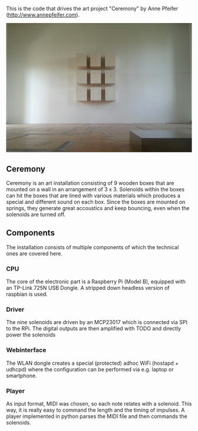 This is the code that drives the art project "Ceremony" by Anne Pfeifer (http://www.annepfeifer.com).

![Ceremony](ceremony.jpg?raw=true "Ceremony")

## Ceremony
Ceremony is an art installation consisting of 9 wooden boxes that are mounted on a wall in an arrangement of 3 x 3. Solenoids within the boxes can hit the boxes that are lined with various materials which produces a special and different sound on each box. Since the boxes are mounted on springs, they generate great accoustics and keep bouncing, even when the solenoids are turned off.

## Components
The installation consists of multiple components of which the technical ones are covered here.

### CPU
The core of the electronic part is a Raspberry Pi (Model B), equipped with an TP-Link 725N USB Dongle. A stripped down headless version of raspbian is used.

### Driver
The nine solenoids are driven by an MCP23017 which is connected via SPI to the RPi. The digital outputs are then amplified with TODO and directly power the solenoids

### Webinterface
The WLAN dongle creates a special (protected) adhoc WiFi (hostapd + udhcpd) where the configuration can be performed via e.g. laptop or smartphone.

### Player
As input format, MIDI was chosen, so each note relates with a solenoid. This way, it is really easy to command the length and the timing of impulses. A player implemented in python parses the MIDI file and then commands the solenoids.
